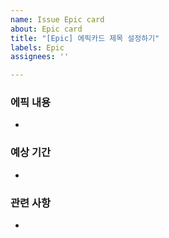 ```yaml
---
name: Issue Epic card
about: Epic card
title: "[Epic] 에픽카드 제목 설정하기"
labels: Epic
assignees: ''

---
```


### 에픽 내용
- 

### 예상 기간
-

### 관련 사항
-
